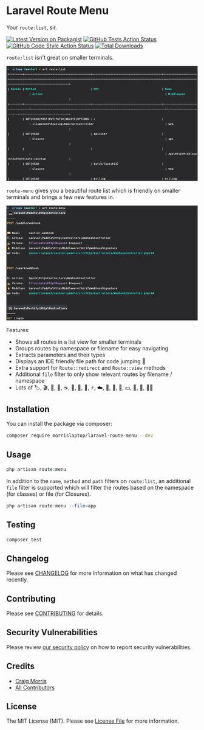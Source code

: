 # Laravel Route Menu

Your `route:list`, sir.

[![Latest Version on Packagist](https://img.shields.io/packagist/v/morrislaptop/laravel-route-menu.svg?style=flat-square)](https://packagist.org/packages/morrislaptop/laravel-route-menu)
[![GitHub Tests Action Status](https://img.shields.io/github/workflow/status/morrislaptop/laravel-route-menu/run-tests?label=tests)](https://github.com/morrislaptop/laravel-route-menu/actions?query=workflow%3ATests+branch%3Amaster)
[![GitHub Code Style Action Status](https://img.shields.io/github/workflow/status/morrislaptop/laravel-route-menu/Check%20&%20fix%20styling?label=code%20style)](https://github.com/morrislaptop/laravel-route-menu/actions?query=workflow%3A"Check+%26+fix+styling"+branch%3Amaster)
[![Total Downloads](https://img.shields.io/packagist/dt/morrislaptop/laravel-route-menu.svg?style=flat-square)](https://packagist.org/packages/morrislaptop/laravel-route-menu)


`route:list` isn't great on smaller terminals. 

![route:list](docs/route-list.png)

`route-menu` gives you a beautiful route list which is friendly on smaller terminals and brings a few new features in.

![route:menu](docs/route-menu.png)

Features:

* Shows all routes in a list view for smaller terminals
* Groups routes by namespace or filename for easy navigating
* Extracts parameters and their types
* Displays an IDE friendly file path for code jumping 🌟
* Extra support for `Route::redirect` and `Route::view` methods
* Additional `file` filter to only show relevant routes by filename / namespace
* Lots of 🏷️, 🎬, 🤹, 🖕, ☕️, 🏰, 🛫, 👀, ⚡, ☁️, 🌙, 🌅, 🔭, 💵, 🔐, 🛂, 👨‍🚀️

## Installation

You can install the package via composer:

```bash
composer require morrislaptop/laravel-route-menu --dev
```

## Usage

```php
php artisan route:menu
```

In addition to the `name`, `method` and `path` filters on `route:list`, an additional `file` filter is supported which will filter the routes based on the namespace (for classes) or file (for Closures).

```php
php artisan route:menu --file=app
```

## Testing

```bash
composer test
```

## Changelog

Please see [CHANGELOG](CHANGELOG.md) for more information on what has changed recently.

## Contributing

Please see [CONTRIBUTING](.github/CONTRIBUTING.md) for details.

## Security Vulnerabilities

Please review [our security policy](../../security/policy) on how to report security vulnerabilities.

## Credits

- [Craig Morris](https://github.com/morrislaptop)
- [All Contributors](../../contributors)

## License

The MIT License (MIT). Please see [License File](LICENSE.md) for more information.
